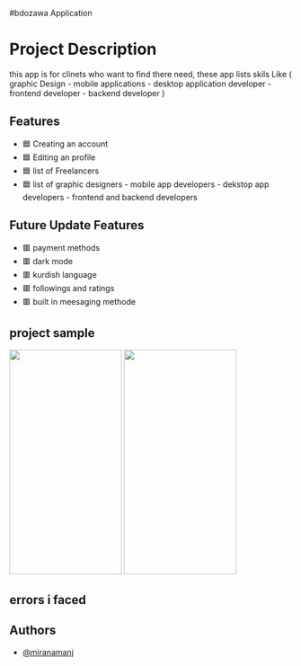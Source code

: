 #bdozawa Application

# Project Description
this app is for clinets who want to find there need,
these app lists skils Like ( graphic Design  - mobile applications - desktop application developer - frontend developer - backend developer )


## Features
- 🟦 Creating an account 
- 🟦 Editing an profile 
- 🟦 list of Freelancers
- 🟦 list of graphic designers - mobile app developers - dekstop app developers - frontend and backend developers
## Future Update Features

- 🟥 payment methods
- 🟥 dark mode
- 🟥 kurdish language
- 🟥 followings and ratings
- 🟥 built in meesaging methode

## project sample

<img src="https://user-images.githubusercontent.com/71978789/179647315-42322b9f-9a33-48b2-8504-f9865e793941.jpg" width="200" height="400" />
<img src="https://user-images.githubusercontent.com/71978789/179647318-ec0916b6-7bb6-4f48-9ca4-fd8861397fb0.jpg" width="200" height="400" />

## errors i faced 


## Authors

- [@miranamanj](https://github.com/miran18-prog)

